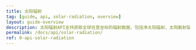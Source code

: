 ```yaml
---
title: 太阳辐射
tag: [guide, api, solar-radiation, overview]
layout: guide-overview
description: 太阳辐射API支持获取全球任意坐标的辐射数据，包括净太阳辐射，太阳散射辐射和太阳直接辐射。
permalink: /docs/api/solar-radiation/
ref: 0-api-solar-radiation
---
```

